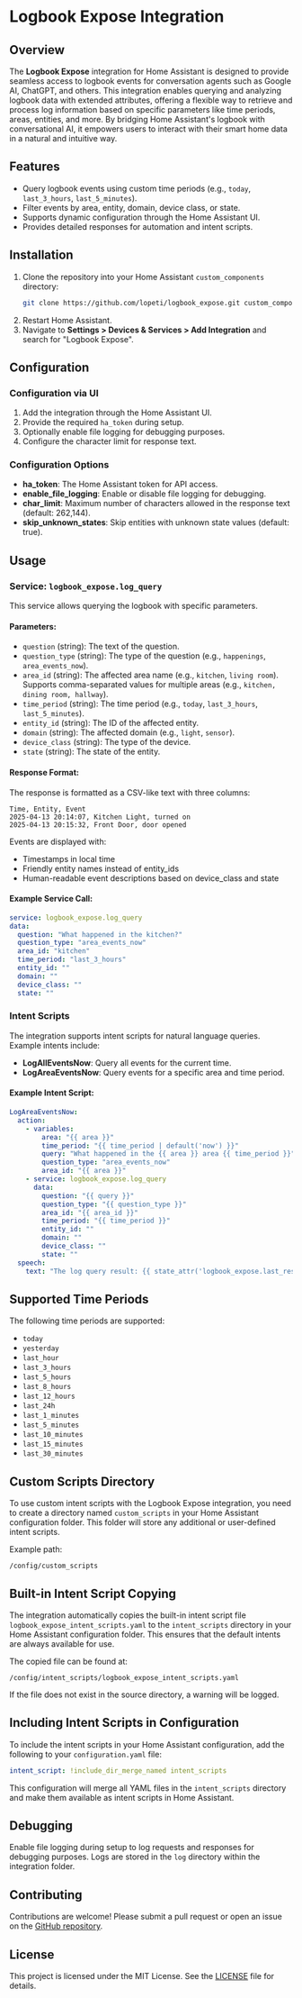 # Logbook Expose Integration

## Overview
The **Logbook Expose** integration for Home Assistant is designed to provide seamless access to logbook events for conversation agents such as Google AI, ChatGPT, and others. This integration enables querying and analyzing logbook data with extended attributes, offering a flexible way to retrieve and process log information based on specific parameters like time periods, areas, entities, and more. By bridging Home Assistant's logbook with conversational AI, it empowers users to interact with their smart home data in a natural and intuitive way.

## Features
- Query logbook events using custom time periods (e.g., `today`, `last_3_hours`, `last_5_minutes`).
- Filter events by area, entity, domain, device class, or state.
- Supports dynamic configuration through the Home Assistant UI.
- Provides detailed responses for automation and intent scripts.

## Installation
1. Clone the repository into your Home Assistant `custom_components` directory:
   ```bash
   git clone https://github.com/lopeti/logbook_expose.git custom_components/logbook_expose
   ```
2. Restart Home Assistant.
3. Navigate to **Settings > Devices & Services > Add Integration** and search for "Logbook Expose".

## Configuration
### Configuration via UI
1. Add the integration through the Home Assistant UI.
2. Provide the required `ha_token` during setup.
3. Optionally enable file logging for debugging purposes.
4. Configure the character limit for response text.

### Configuration Options
- **ha_token**: The Home Assistant token for API access.
- **enable_file_logging**: Enable or disable file logging for debugging.
- **char_limit**: Maximum number of characters allowed in the response text (default: 262,144).
- **skip_unknown_states**: Skip entities with unknown state values (default: true).

## Usage
### Service: `logbook_expose.log_query`
This service allows querying the logbook with specific parameters.

#### Parameters:
- `question` (string): The text of the question.
- `question_type` (string): The type of the question (e.g., `happenings`, `area_events_now`).
- `area_id` (string): The affected area name (e.g., `kitchen`, `living room`). Supports comma-separated values for multiple areas (e.g., `kitchen, dining room, hallway`).
- `time_period` (string): The time period (e.g., `today`, `last_3_hours`, `last_5_minutes`).
- `entity_id` (string): The ID of the affected entity.
- `domain` (string): The affected domain (e.g., `light`, `sensor`).
- `device_class` (string): The type of the device.
- `state` (string): The state of the entity.

#### Response Format:
The response is formatted as a CSV-like text with three columns:
```
Time, Entity, Event
2025-04-13 20:14:07, Kitchen Light, turned on
2025-04-13 20:15:32, Front Door, door opened
```

Events are displayed with:
- Timestamps in local time
- Friendly entity names instead of entity_ids
- Human-readable event descriptions based on device_class and state

#### Example Service Call:
```yaml
service: logbook_expose.log_query
data:
  question: "What happened in the kitchen?"
  question_type: "area_events_now"
  area_id: "kitchen"
  time_period: "last_3_hours"
  entity_id: ""
  domain: ""
  device_class: ""
  state: ""
```

### Intent Scripts
The integration supports intent scripts for natural language queries. Example intents include:
- **LogAllEventsNow**: Query all events for the current time.
- **LogAreaEventsNow**: Query events for a specific area and time period.

#### Example Intent Script:
```yaml
LogAreaEventsNow:
  action:
    - variables:
        area: "{{ area }}"
        time_period: "{{ time_period | default('now') }}"
        query: "What happened in the {{ area }} area {{ time_period }}"
        question_type: "area_events_now"
        area_id: "{{ area }}"
    - service: logbook_expose.log_query
      data:
        question: "{{ query }}"
        question_type: "{{ question_type }}"
        area_id: "{{ area_id }}"
        time_period: "{{ time_period }}"
        entity_id: ""
        domain: ""
        device_class: ""
        state: ""
  speech:
    text: "The log query result: {{ state_attr('logbook_expose.last_result', 'logbook') if state_attr('logbook_expose.last_result', 'logbook') else 'no events found.' }}"
```

## Supported Time Periods
The following time periods are supported:
- `today`
- `yesterday`
- `last_hour`
- `last_3_hours`
- `last_5_hours`
- `last_8_hours`
- `last_12_hours`
- `last_24h`
- `last_1_minutes`
- `last_5_minutes`
- `last_10_minutes`
- `last_15_minutes`
- `last_30_minutes`

## Custom Scripts Directory
To use custom intent scripts with the Logbook Expose integration, you need to create a directory named `custom_scripts` in your Home Assistant configuration folder. This folder will store any additional or user-defined intent scripts.

Example path:
```
/config/custom_scripts
```

## Built-in Intent Script Copying
The integration automatically copies the built-in intent script file `logbook_expose_intent_scripts.yaml` to the `intent_scripts` directory in your Home Assistant configuration folder. This ensures that the default intents are always available for use.

The copied file can be found at:
```
/config/intent_scripts/logbook_expose_intent_scripts.yaml
```
If the file does not exist in the source directory, a warning will be logged.

## Including Intent Scripts in Configuration
To include the intent scripts in your Home Assistant configuration, add the following to your `configuration.yaml` file:

```yaml
intent_script: !include_dir_merge_named intent_scripts
```

This configuration will merge all YAML files in the `intent_scripts` directory and make them available as intent scripts in Home Assistant.

## Debugging
Enable file logging during setup to log requests and responses for debugging purposes. Logs are stored in the `log` directory within the integration folder.

## Contributing
Contributions are welcome! Please submit a pull request or open an issue on the [GitHub repository](https://github.com/lopeti/logbook_expose).

## License
This project is licensed under the MIT License. See the [LICENSE](LICENSE) file for details.
